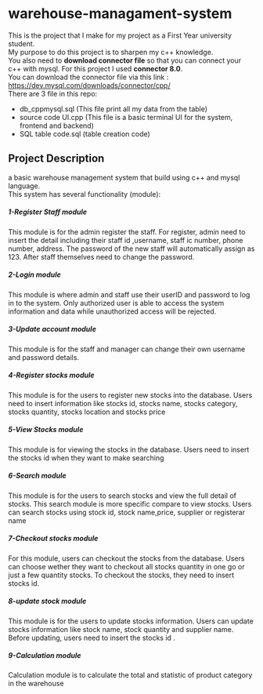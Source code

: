# warehouse-managament-system
This is the project that I make for my project as a First Year university student. <br>
My purpose to do this project is to sharpen my c++ knowledge.<br>
You also need to **download connector file** so that you can connect your c++ with mysql. For this project I used **connector 8.0**. <br>
You can download the connector file via this link : https://dev.mysql.com/downloads/connector/cpp/ <br>
There are 3 file in this repo:<br>
 - db_cppmysql.sql  (This file print all my data from the table)<br>
 - source code UI.cpp  (This file is a basic terminal UI for the system, frontend and backend)<br>
 - SQL table code.sql (table creation code)<br>
 
## Project Description 
 a basic warehouse management system that build using c++ and mysql language.<br>
 This system has several functionality (module):
  ##### 1-Register Staff module
  This module is for the admin register the staff. For register, admin need to insert the detail 
including their staff id ,username, staff ic number, phone number, address. The 
password of the new staff will automatically assign as 123. After staff themselves need 
to change the password.

  ##### 2-Login module
  This module is where admin and staff use their userID and password to log in to the
system. Only authorized user is able to access the system information and data while
unauthorized access will be rejected.
  ##### 3-Update account module
  This module is for the staff and manager can change their own username and password 
details.

  ##### 4-Register stocks module
  This module is for the users to register new stocks into the database. Users need to insert 
information like stocks id, stocks name, stocks category, stocks quantity, stocks location and 
stocks price
  ##### 5-View Stocks module
  This module is for viewing the stocks in the database. Users need to insert the stocks id 
when they want to make searching
  ##### 6-Search module
 This module is for the users to search stocks and view the full detail of stocks. This 
search module is more specific compare to view stocks. Users can search stocks using 
stock id, stock name,price, supplier or registerar name
  ##### 7-Checkout stocks module
  For this module, users can checkout the stocks from the database. Users can choose 
wether they want to checkout all stocks quantity in one go or just a few quantity stocks. 
To checkout the stocks, they need to insert stocks id.
  ##### 8-update stock module
  This module is for the users to update stocks information. Users can update stocks 
information like stock name, stock quantity and supplier name. Before updating, users 
need to insert the stocks id .
  ##### 9-Calculation module
  Calculation module is to calculate the total and statistic of product category in the 
warehouse

